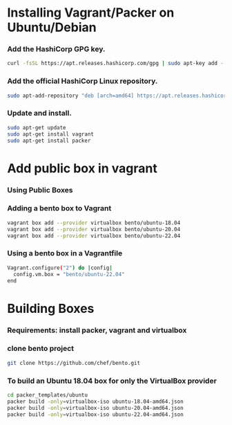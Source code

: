 # Installing Vagrant/Packer on Ubuntu/Debian
### Add the HashiCorp GPG key.
```bash
curl -fsSL https://apt.releases.hashicorp.com/gpg | sudo apt-key add -
```
### Add the official HashiCorp Linux repository.
```bash
sudo apt-add-repository "deb [arch=amd64] https://apt.releases.hashicorp.com $(lsb_release -cs) main"
```
### Update and install.
```bash
sudo apt-get update
sudo apt-get install vagrant
sudo apt-get install packer
```

# Add public box in vagrant
### Using Public Boxes
### Adding a bento box to Vagrant
```bash
vagrant box add --provider virtualbox bento/ubuntu-18.04
vagrant box add --provider virtualbox bento/ubuntu-20.04
vagrant box add --provider virtualbox bento/ubuntu-22.04
```
### Using a bento box in a Vagrantfile
```bash
Vagrant.configure("2") do |config|
  config.vm.box = "bento/ubuntu-22.04"
end
```

# Building Boxes
### Requirements: install packer, vagrant and virtualbox

### clone bento project
```bash
git clone https://github.com/chef/bento.git
```
### To build an Ubuntu 18.04 box for only the VirtualBox provider
```bash
cd packer_templates/ubuntu
packer build -only=virtualbox-iso ubuntu-18.04-amd64.json
packer build -only=virtualbox-iso ubuntu-20.04-amd64.json
packer build -only=virtualbox-iso ubuntu-22.04-amd64.json
```
